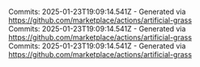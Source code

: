 Commits: 2025-01-23T19:09:14.541Z - Generated via https://github.com/marketplace/actions/artificial-grass
<br>
Commits: 2025-01-23T19:09:14.541Z - Generated via https://github.com/marketplace/actions/artificial-grass
<br>
Commits: 2025-01-23T19:09:14.541Z - Generated via https://github.com/marketplace/actions/artificial-grass
<br>
